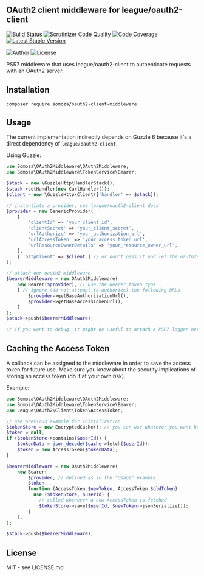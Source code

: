 ## OAuth2 client middleware for league/oauth2-client

[![Build Status](https://travis-ci.org/gsomoza/oauth2-middleware.svg?branch=master)](https://travis-ci.org/gsomoza/oauth2-middleware)
[![Scrutinizer Code Quality](https://scrutinizer-ci.com/g/gsomoza/oauth2-middleware/badges/quality-score.png?b=master)](https://scrutinizer-ci.com/g/gsomoza/oauth2-middleware/?branch=master)
[![Code Coverage](https://scrutinizer-ci.com/g/gsomoza/oauth2-middleware/badges/coverage.png?b=master)](https://scrutinizer-ci.com/g/gsomoza/oauth2-middleware/?branch=master)
[![Latest Stable Version](https://poser.pugx.org/somoza/oauth2-client-middleware/v/stable)](https://packagist.org/packages/somoza/oauth2-client-middleware)

[![Author](https://img.shields.io/badge/author-%40gabriel__somoza-blue.svg)](https://img.shields.io/badge/author-%40gabriel__somoza-blue.svg)
[![License](https://poser.pugx.org/somoza/oauth2-client-middleware/license)](https://packagist.org/packages/somoza/oauth2-client-middleware)

PSR7 middleware that uses league/oauth2-client to authenticate requests with an OAuth2 server.

## Installation

```
composer require somoza/oauth2-client-middleware
```

## Usage

The current implementation indirectly depends on Guzzle 6 because it's a direct dependency of `league/oauth2-client`.

Using Guzzle:

```php
use Somoza\OAuth2Middleware\OAuth2Middleware;
use Somoza\OAuth2Middleware\TokenService\Bearer;

$stack = new \GuzzleHttp\HandlerStack();
$stack->setHandler(new CurlHandler());
$client = new \GuzzleHttp\Client(['handler' => $stack]);

// instantiate a provider, see league/oauth2-client docs
$provider = new GenericProvider(
    [
        'clientId' => 'your_client_id',
        'clientSecret' => 'your_client_secret',
        'urlAuthorize' => 'your_authorization_url',
        'urlAccessToken' => 'your_access_token_url',
        'urlResourceOwnerDetails' => 'your_resource_owner_url', 
    ], 
    [ 'httpClient' => $client ] // or don't pass it and let the oauth2-client create its own Guzzle client
);

// attach our oauth2 middleware
$bearerMiddleware = new OAuth2Middleware(
    new Bearer($provider), // use the Bearer token type
    [ // ignore (do not attempt to authorize) the following URLs
        $provider->getBaseAuthorizationUrl(),
        $provider->getBaseAccessTokenUrl(),
    ]
);
$stack->push($bearerMiddleware);

// if you want to debug, it might be useful to attach a PSR7 logger here
```

## Caching the Access Token

A callback can be assigned to the middleware in order to save the access token for future use. Make sure you know about
the security implications of storing an access token (do it at your own risk).

Example:

```php
use Somoza\OAuth2Middleware\OAuth2Middleware;
use Somoza\OAuth2Middleware\TokenService\Bearer;
use League\OAuth2\Client\Token\AccessToken;

// see previous example for initialization
$tokenStore = new EncryptedCache(); // you can use whatever you want here
$token = null;
if ($tokenStore->contains($userId)) {
    $tokenData = json_decode($cache->fetch($userId));
    $token = new AccessToken($tokenData);
}

$bearerMiddleware = new OAuth2Middleware(
    new Bearer(
        $provider, // defined as in the "Usage" example
        $token, 
        function (AccessToken $newToken, AccessToken $oldToken) 
          use ($tokenStore, $userId) {
            // called whenever a new AccessToken is fetched
            $tokenStore->save($userId, $newToken->jsonSerialize());
        }
    ), 
);

$stack->push($bearerMiddleware);
```

## License

MIT - see LICENSE.md
